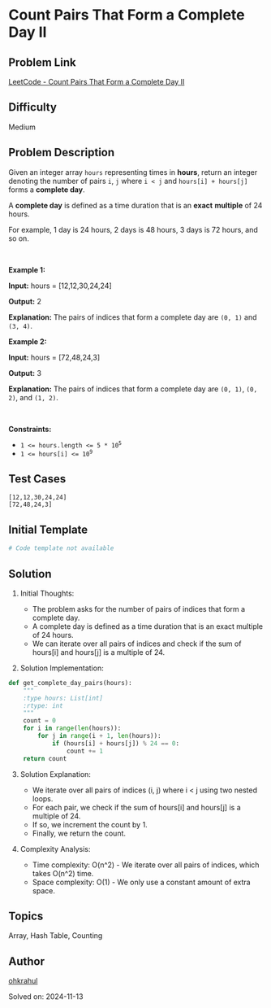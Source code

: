 # Count Pairs That Form a Complete Day II

## Problem Link
[LeetCode - Count Pairs That Form a Complete Day II](https://leetcode.com/problems/count-pairs-that-form-a-complete-day-ii/)

## Difficulty
Medium

## Problem Description
<p>Given an integer array <code>hours</code> representing times in <strong>hours</strong>, return an integer denoting the number of pairs <code>i</code>, <code>j</code> where <code>i &lt; j</code> and <code>hours[i] + hours[j]</code> forms a <strong>complete day</strong>.</p>

<p>A <strong>complete day</strong> is defined as a time duration that is an <strong>exact</strong> <strong>multiple</strong> of 24 hours.</p>

<p>For example, 1 day is 24 hours, 2 days is 48 hours, 3 days is 72 hours, and so on.</p>

<p>&nbsp;</p>
<p><strong class="example">Example 1:</strong></p>

<div class="example-block">
<p><strong>Input:</strong> <span class="example-io">hours = [12,12,30,24,24]</span></p>

<p><strong>Output:</strong> <span class="example-io">2</span></p>

<p><strong>Explanation:</strong> The pairs of indices that form a complete day are <code>(0, 1)</code> and <code>(3, 4)</code>.</p>
</div>

<p><strong class="example">Example 2:</strong></p>

<div class="example-block">
<p><strong>Input:</strong> <span class="example-io">hours = [72,48,24,3]</span></p>

<p><strong>Output:</strong> <span class="example-io">3</span></p>

<p><strong>Explanation:</strong> The pairs of indices that form a complete day are <code>(0, 1)</code>, <code>(0, 2)</code>, and <code>(1, 2)</code>.</p>
</div>

<p>&nbsp;</p>
<p><strong>Constraints:</strong></p>

<ul>
	<li><code>1 &lt;= hours.length &lt;= 5 * 10<sup>5</sup></code></li>
	<li><code>1 &lt;= hours[i] &lt;= 10<sup>9</sup></code></li>
</ul>


## Test Cases
```
[12,12,30,24,24]
[72,48,24,3]
```

## Initial Template
```python
# Code template not available
```

## Solution
1. Initial Thoughts:
   - The problem asks for the number of pairs of indices that form a complete day.
   - A complete day is defined as a time duration that is an exact multiple of 24 hours.
   - We can iterate over all pairs of indices and check if the sum of hours[i] and hours[j] is a multiple of 24.

2. Solution Implementation:
```python
def get_complete_day_pairs(hours):
    """
    :type hours: List[int]
    :rtype: int
    """
    count = 0
    for i in range(len(hours)):
        for j in range(i + 1, len(hours)):
            if (hours[i] + hours[j]) % 24 == 0:
                count += 1
    return count
```

3. Solution Explanation:
   - We iterate over all pairs of indices (i, j) where i < j using two nested loops.
   - For each pair, we check if the sum of hours[i] and hours[j] is a multiple of 24.
   - If so, we increment the count by 1.
   - Finally, we return the count.

4. Complexity Analysis:
   - Time complexity: O(n^2) - We iterate over all pairs of indices, which takes O(n^2) time.
   - Space complexity: O(1) - We only use a constant amount of extra space.

## Topics
Array, Hash Table, Counting

## Author
[ohkrahul](https://github.com/ohkrahul)

Solved on: 2024-11-13

